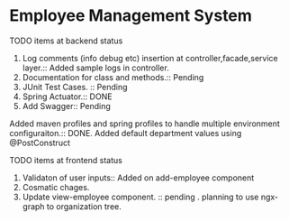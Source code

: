 # Employee Management System

TODO items at backend status
  1. Log comments (info debug etc) insertion at controller,facade,service layer.:: Added sample logs in controller.
  2. Documentation for class and methods.:: Pending
  3. JUnit Test Cases. :: Pending
  4. Spring Actuator.:: DONE
  5. Add Swagger:: Pending
  
 Added maven profiles and spring profiles to handle multiple environment configuraiton.:: DONE.
 Added default department values using @PostConstruct

TODO items at frontend status
1. Validaton of user inputs:: Added on add-employee component
2. Cosmatic chages. 
3. Update view-employee component. :: pending . planning to use ngx-graph to organization tree.

   
